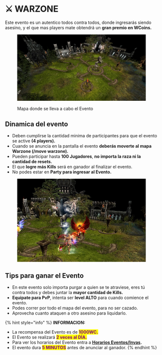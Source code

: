 # ⚔️ WARZONE

Este evento es un autentico todos contra todos, donde ingresarás siendo asesino, y el que mas players mate obtendrá un **gran premio en WCoins.**

<figure><img src="../.gitbook/assets/image (893).png" alt=""><figcaption><p>Mapa donde se lleva a cabo el Evento</p></figcaption></figure>

## Dinamica del evento

* Deben cumplirse la cantidad minima de participantes para que el evento se active **(4 players).**
* Cuando se anuncia en la pantalla el evento **deberás moverte al mapa Warzone (/move warzone).**
* Pueden participar hasta **100 Jugadores**, **no importa la raza ni la cantidad de resets.**
* El que **logre más Kills** será en ganador al finalizar el evento.
* No podes estar en **Party para ingresar al Evento.**

<figure><img src="../.gitbook/assets/image (894).png" alt=""><figcaption></figcaption></figure>

## Tips para ganar el Evento

* En este evento solo importa purgar a quien se te atraviese, eres tú contra todos y debes juntar la **mayor cantidad de Kills.**
* **Equipate para PvP**, intenta ser **level ALTO** para cuando comience el evento.
* Podes correr por todo el mapa del evento, para no ser cazado.
* Aprovecha cuanto ataquen a otro asesino para liquidarlo.

{% hint style="info" %}
**INFORMACION:**

* La recompensa del Evento es de <mark style="color:purple;">**1000WC.**</mark>
* El Evento se realizará <mark style="color:purple;">**2 veces al DÍA.**</mark>
* Para ver los horarios del Evento entra a [**Horarios Eventos/Invas**](broken-reference)**.**
* El evento dura <mark style="color:purple;">**5 MINUTOS**</mark> antes de anunciar al ganador.
{% endhint %}
